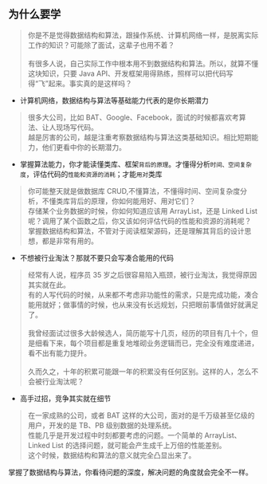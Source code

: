 ## 为什么要学
> 你是不是觉得数据结构和算法，跟操作系统、计算机网络一样，是脱离实际工作的知识？可能除了面试，这辈子也用不着？
<br /><br />有很多人说，自己实际工作中根本用不到数据结构和算法。所以，就算不懂这块知识，只要 Java API、开发框架用得熟练，照样可以把代码写得“飞”起来。事实真的是这样吗？

- 计算机网络，数据结构与算法等基础能力代表的是你长期潜力 
> 很多大公司，比如 BAT、Google、Facebook，面试的时候都喜欢考算法、让人现场写代码。<br />
越是厉害的公司，越是注重考察数据结构与算法这类基础知识。相比短期能力，他们更看中你的长期潜力。

- 掌握算法能力，你才能读懂类库、框架`背后的原理`。才懂得分析`时间、空间复杂度`，评估代码的`性能和资源的消耗`；才能`用对`类库
> 你可能整天就是做数据库 CRUD,不懂算法，不懂得时间、空间复杂度分析，不懂类库背后的原理，你如何能用好、用对它们？<br />
存储某个业务数据的时候，你如何知道应该用 ArrayList，还是 Linked List 呢？调用了某个函数之后，你又该如何评估代码的性能和资源的消耗呢？<br />
掌握数据结构和算法，不管对于阅读框架源码，还是理解其背后的设计思想，都是非常有用的。

- 不想被行业淘汰？那就不要只会写凑合能用的代码
> 经常有人说，程序员 35 岁之后很容易陷入瓶颈，被行业淘汰，我觉得原因其实就在此。<br />
有的人写代码的时候，从来都不考虑非功能性的需求，只是完成功能，凑合能用就好；做事情的时候，也从来没有长远规划，只把眼前事情做好就满足了。<br /><br />
我曾经面试过很多大龄候选人，简历能写十几页，经历的项目有几十个，但是细看下来，每个项目都是重复地堆砌业务逻辑而已，完全没有难度递进，看不出有能力提升。<br /><br />
久而久之，十年的积累可能跟一年的积累没有任何区别。这样的人，怎么不会被行业淘汰呢？

- 高手过招，竞争其实就在细节
> 在一家成熟的公司，或者 BAT 这样的大公司，面对的是千万级甚至亿级的用户，开发的是 TB、PB 级别数据的处理系统。<br />
性能几乎是开发过程中时刻都要考虑的问题。一个简单的 ArrayList、Linked List 的选择问题，就可能会产生成千上万倍的性能差别。<br />
这个时候，数据结构和算法的意义就完全凸显出来了。

掌握了数据结构与算法，你看待问题的深度，解决问题的角度就会完全不一样。